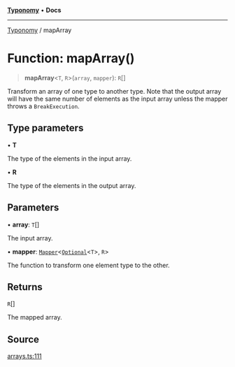 [**Typonomy**](../README.md) • **Docs**

***

[Typonomy](../globals.md) / mapArray

# Function: mapArray()

> **mapArray**\<`T`, `R`\>(`array`, `mapper`): `R`[]

Transform an array of one type to another type.
Note that the output array will have the same number of elements as the input array
unless the mapper throws a `BreakExecution`.

## Type parameters

• **T**

The type of the elements in the input array.

• **R**

The type of the elements in the output array.

## Parameters

• **array**: `T`[]

The input array.

• **mapper**: [`Mapper`](../type-aliases/Mapper.md)\<[`Optional`](../type-aliases/Optional.md)\<`T`\>, `R`\>

The function to transform one element type to the other.

## Returns

`R`[]

The mapped array.

## Source

[arrays.ts:111](https://github.com/softcraft-development/typonomy/blob/bcea019d216cf7f686cf96fe07d66281dfcae070/src/arrays.ts#L111)
